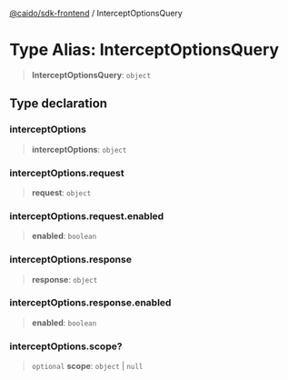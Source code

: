 [@caido/sdk-frontend](../index.md) / InterceptOptionsQuery

# Type Alias: InterceptOptionsQuery

> **InterceptOptionsQuery**: `object`

## Type declaration

### interceptOptions

> **interceptOptions**: `object`

### interceptOptions.request

> **request**: `object`

### interceptOptions.request.enabled

> **enabled**: `boolean`

### interceptOptions.response

> **response**: `object`

### interceptOptions.response.enabled

> **enabled**: `boolean`

### interceptOptions.scope?

> `optional` **scope**: `object` \| `null`
